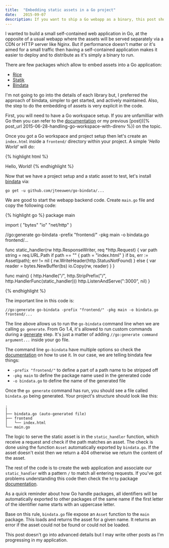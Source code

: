 ```yaml
---
title:  "Embedding static assets in a Go project"
date:   2015-09-07
description: If you want to ship a Go webapp as a binary, this post shows how to embed static assets (images, html, ...)     
---
```


I wanted to build a small self-contained web application in Go, 
at the opposite of a usual webapp where the assets will be served separately 
via a CDN or HTTP server like Nginx. 
But if performance doesn't matter or it's aimed for a small traffic then having a 
self-contained application makes it easier to deploy and to distribute as it's simply a binary to run.  

There are few packages which allow to embed assets into a Go application:

- [Rice][rice]
- [Statik][statik]
- [Bindata][bindata]

I'm not going to go into the details of each library but, I preferred the approach of bindata, simpler to get started, and actively maintained. Also, the step to do the embedding of assets is very explicit in the code.


First, you will need to have a Go workspace setup.
If you are unfamilliar with Go then you can refer to the [documentation][go-workspace] or my previous [post]({% post_url 2015-06-28-handling-go-workspace-with-direnv %}) on the topic.

Once you got a Go workspace and project setup then let's create an `index.html` inside a `frontend/` directory within your project. A simple _'Hello World'_ will do: 

{% highlight html %}
<!-- frontend/index.html -->
<html>
  <body>
    Hello, World!
  </body>
</html>
{% endhighlight %}

Now that we have a project setup and a static asset to test, let's install [bindata][bindata] via:

    go get -u github.com/jteeuwen/go-bindata/...

We are good to start the webapp backend code. Create `main.go` file and copy the following code:

{% highlight go %}
package main

import (
	"bytes"
	"io"
  "net/http"
)

//go:generate go-bindata -prefix "frontend/" -pkg main -o bindata.go frontend/...

func static_handler(rw http.ResponseWriter, req *http.Request) {
  var path string = req.URL.Path
  if path == "" {
    path = "index.html"
  }
  if bs, err := Asset(path); err != nil {
    rw.WriteHeader(http.StatusNotFound)
  } else {
    var reader = bytes.NewBuffer(bs)
    io.Copy(rw, reader)
  }
}

func main() {
  http.Handle("/", http.StripPrefix("/", http.HandlerFunc(static_handler)))
	http.ListenAndServe(":3000", nil)
}

{% endhighlight %}

The important line in this code is: 

    //go:generate go-bindata -prefix "frontend/" -pkg main -o bindata.go frontend/...

The line above allows us to run the `go-bindata` command line when we are calling `go generate`.
From Go 1.4, it's allowed to run custom commands during a [generate][generate] step. It's just a matter of adding `//go:generate command argument...` inside your go file.   

The command line `go-bindata` have multiple options so check the [documentation][bindata-usage] on how to use it. In our case, we are telling bindata few things:

   -  `-prefix "frontend/"` to define a part of a path name to be stripped off   
   -  `-pkg main` to define the package name used in the generated code 
   -  `-o bindata.go` to define the name of the generated file

Once the `go generate` command has run, you should see a file called `bindata.go` being generated. Your project's structure should look like this:

    .
    │ 
    ├── bindata.go (auto-generated file)
    ├── frontend
    │   └── index.html
    └── main.go

The logic to serve the static asset is in the `static_handler` function, 
which receive a request and check if the path matches an asset. The check is done using the function `Asset` automatically exported by `bindata.go`. If the asset doesn't exist then we return a 404 otherwise we return the content of the asset.


The rest of the code is to create the web application and associate our `static_handler` with a pattern `/` to match all entering requests. If you've got problems understanding this code then check the `http` package [documentation][go-http].

As a quick reminder about how Go handle packages, all identifiers will be automatically exported to other packages of the same name if the first letter of the identifier name starts with an uppercase letter. 

Base on this rule, `bindata.go` file expose an `Asset` function to the `main` package. This loads and returns the asset for a given name. 
It returns an error if the asset could not be found or could not be loaded.

This post doesn't go into advanced details but I may write other posts as I'm progressing in my application.

[statik]:   https://github.com/rakyll/statik
[rice]:    https://github.com/GeertJohan/go.rice
[bindata]:    https://github.com/jteeuwen/go-bindata
[generate]:    http://golang.org/cmd/go/#hdr-Generate_Go_files_by_processing_source
[go-workspace]:   https://golang.org/doc/code.html#Workspaces 
[bindata-usage]:   https://github.com/jteeuwen/go-bindata#usage
[go-http]:   http://golang.org/pkg/net/http/
